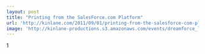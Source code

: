 ```yaml
---
layout: post
title: "Printing from the SalesForce.com Platform"
url: 'http://kinlane.com/2011/09/01/printing-from-the-salesforce-com-platform/'
image: 'http://kinlane-productions.s3.amazonaws.com/events/dreamforce_logo.jpg'
---
```


1